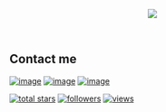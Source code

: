 <p align="center">
  <a href="https://github.com/bluesky0209" ><img align="center" src="https://readme-typing-svg.herokuapp.com/?lines=Blockchain%20developer;Full-Stack%20developer;Always%20learning%20new%20tech&font=Pacifico&center=true&width=650&height=120&color=58a6ff&vCenter=true&size=45%22" align="center"></a>
</p>
<br />

## Contact me

[![image](https://img.shields.io/badge/Gmail-D14836?style=for-the-badge&logo=gmail&logoColor=white)](mailto:feature0209@gmail.com)
[![image](https://img.shields.io/badge/Telegram-3390ec?style=for-the-badge&logo=telegram&logoColor=white)](https://t.me/bluesky623)
[![image](https://img.shields.io/badge/Discord-7289DA?style=for-the-badge&logo=discord&logoColor=white)](https://discord.com/users/958861457431363644)

<p align="left">
  <a href="https://github.com/bluesky0209?tab=repositories&sort=stargazers">
    <img alt="total stars" title="Total stars on GitHub" src="https://custom-icon-badges.herokuapp.com/badge/dynamic/json?logo=star&color=55960c&labelColor=488207&label=Stars&style=for-the-badge&query=%24.stars&url=https://api.github-star-counter.workers.dev/user/bluesky0209"/></a>
  <a href="https://github.com/bluesky0209?tab=followers">
    <img alt="followers" title="Follow me on Github" src="https://custom-icon-badges.herokuapp.com/github/followers/bluesky0209?color=236ad3&labelColor=1155ba&style=for-the-badge&logo=person-add&label=Follow&logoColor=white"/></a>
  <a href="https://github.com/bluesky0209">
    <img alt="views" title="GitHub profile views" src="https://shields-io-visitor-counter.herokuapp.com/badge?page=bluesky0209&style=for-the-badge"/></a>
</p>
